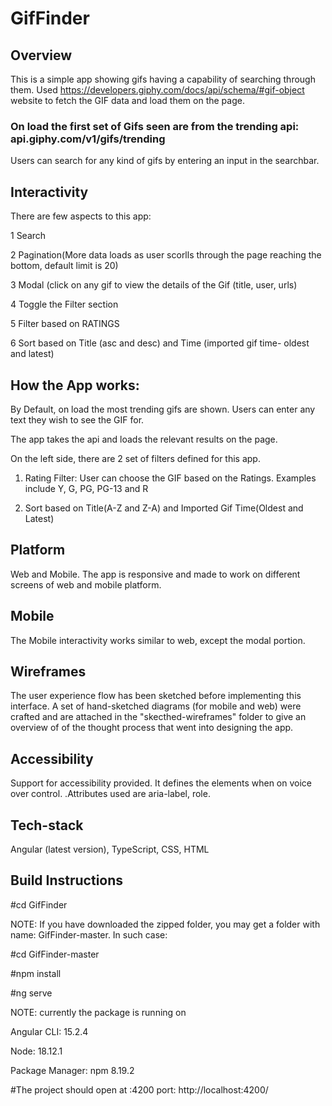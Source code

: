 # GifFinder

## Overview

This is a simple app showing gifs having a capability of searching through them. Used https://developers.giphy.com/docs/api/schema/#gif-object website to fetch the GIF data and load them on the page.

### On load the first set of Gifs seen are from the trending api: api.giphy.com/v1/gifs/trending

Users can search for any kind of gifs by entering an input in the searchbar.

## Interactivity

There are few aspects to this app:

1 Search

2 Pagination(More data loads as user scorlls through the page reaching the bottom, default limit is 20)

3 Modal (click on any gif to view the details of the Gif (title, user, urls)

4 Toggle the Filter section

5 Filter based on RATINGS

6 Sort based on Title (asc and desc) and Time (imported gif time- oldest and latest)


## How the App works:

By Default, on load the most trending gifs are shown. Users can enter any text they wish to see the GIF for.

The app takes the api and loads the relevant results on the page.

On the left side, there are 2 set of filters defined for this app.

  1) Rating Filter: User can choose the GIF based on the Ratings. Examples include Y, G, PG, PG-13 and R

  2) Sort based on Title(A-Z and Z-A) and Imported Gif Time(Oldest and Latest)
  

## Platform 

Web and Mobile. The app is responsive and made to work on different screens of web and mobile platform.

## Mobile

The Mobile interactivity works similar to web, except the modal portion.

## Wireframes

The user experience flow has been sketched before implementing this interface. A set of hand-sketched diagrams (for mobile and web) were crafted and are attached in the "skecthed-wireframes" folder to give an overview of of the thought process that went into designing the app.

## Accessibility 
Support for accessibility provided. It defines the elements when on voice over control. .Attributes used are aria-label, role.


## Tech-stack
Angular (latest version), TypeScript, CSS, HTML


## Build Instructions

#cd GifFinder

NOTE: If you have downloaded the zipped folder, you may get a folder with name:
GifFinder-master. In such case: 

#cd GifFinder-master



#npm install

#ng serve

NOTE: currently the package is running on 

Angular CLI: 15.2.4

Node: 18.12.1

Package Manager: npm 8.19.2


#The project should open at :4200 port: http://localhost:4200/
